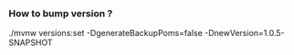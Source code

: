 ### How to bump version ?

./mvnw versions:set -DgenerateBackupPoms=false -DnewVersion=1.0.5-SNAPSHOT
